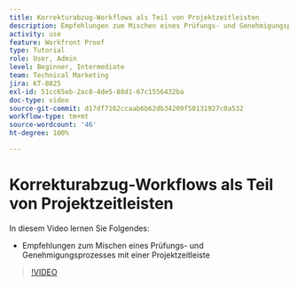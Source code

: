 ```yaml
---
title: Korrekturabzug-Workflows als Teil von Projektzeitleisten
description: Empfehlungen zum Mischen eines Prüfungs- und Genehmigungsprozesses mit einer Projektzeitleisten finden Sie in [!DNL  Workfront].
activity: use
feature: Workfront Proof
type: Tutorial
role: User, Admin
level: Beginner, Intermediate
team: Technical Marketing
jira: KT-8825
exl-id: 51cc65eb-2ac8-4de5-88d1-67c1556432ba
doc-type: video
source-git-commit: d17df7162ccaab6b62db34209f50131927c0a532
workflow-type: tm+mt
source-wordcount: '46'
ht-degree: 100%

---
```


# Korrekturabzug-Workflows als Teil von Projektzeitleisten

In diesem Video lernen Sie Folgendes:

* Empfehlungen zum Mischen eines Prüfungs- und Genehmigungsprozesses mit einer Projektzeitleiste

>[!VIDEO](https://video.tv.adobe.com/v/335125/?quality=12&learn=on&enablevpops)

<!--
This is a duplicate and not used in the TOC
-->
